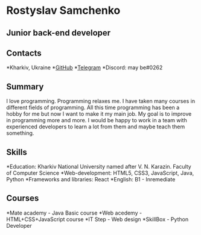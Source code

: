 # Rostyslav Samchenko 
## Junior back-end developer

## Contacts
 *Kharkiv, Ukraine
 *[GitHub](https://github.com/Rostyslaww)
 *[Telegram](https://t.me/maybeuleave)
 *Discord: may be#0262

## Summary
 I love programming. Programming relaxes me. I have taken many courses in different fields of programming. All this time programming has been a hobby for me but now I want to make it my main job. My goal is to improve in programming more and more. I would be happy to work in a team with experienced developers to learn a lot from them and maybe teach them something.

## Skills
 *Education: Kharkiv National University named after V. N. Karazin. Faculty of Computer Science
 *Web-development: HTML5, CSS3, JavaScript, Java, Python
 *Frameworks and libraries: React
 *English: B1 - Inremediate

## Courses
 *Mate academy - Java Basic course
 *Web acedemy - HTML+CSS+JavaScript course
 *IT Step - Web design
 *SkillBox - Python Developer






